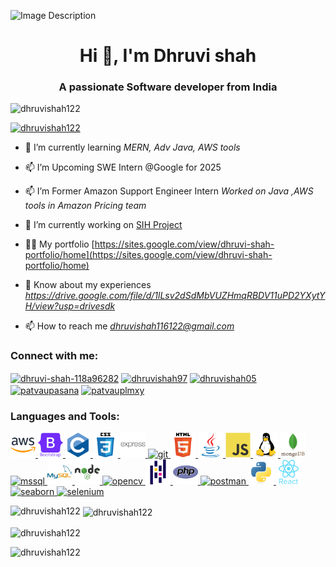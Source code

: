 ![Image Description](https://drive.google.com/uc?export=view&id=1cbEPAG3ERDVY_oqtELcQKFQFrWRYphg2)


<h1 align="center">Hi 👋, I'm Dhruvi shah</h1>
<h3 align="center">A passionate Software developer from India</h3>

<p align="left"> <img src="https://komarev.com/ghpvc/?username=dhruvishah122&label=Profile%20views&color=0e75b6&style=flat" alt="dhruvishah122" /> </p>

<p align="left"> <a href="https://github.com/ryo-ma/github-profile-trophy"><img src="https://github-profile-trophy.vercel.app/?username=dhruvishah122" alt="dhruvishah122" /></a> </p>

- 🌱 I’m currently learning *MERN, Adv Java, AWS tools*
- 📫 I’m Upcoming SWE Intern @Google for 2025
- 📫 I’m Former Amazon Support Engineer Intern *Worked on Java ,AWS tools in Amazon Pricing team*

- 🔭 I’m currently working on [SIH Project](https://github.com/dhruvishah122/SIH-2024)

- 👨‍💻 My portfolio [https://sites.google.com/view/dhruvi-shah-portfolio/home](https://sites.google.com/view/dhruvi-shah-portfolio/home)

- 📄 Know about my experiences *https://drive.google.com/file/d/1lLsv2dSdMbVUZHmqRBDV11uPD2YXytYH/view?usp=drivesdk*

- 📫 How to reach me *dhruvishah116122@gmail.com*

<h3 align="left">Connect with me:</h3>
<p align="left">
<a href="https://linkedin.com/in/dhruvi-shah-118a96282" target="blank"><img align="center" src="https://raw.githubusercontent.com/rahuldkjain/github-profile-readme-generator/master/src/images/icons/Social/linked-in-alt.svg" alt="dhruvi-shah-118a96282" height="30" width="40" /></a>
<a href="https://www.codechef.com/users/dhruvishah97" target="blank"><img align="center" src="https://cdn.jsdelivr.net/npm/simple-icons@3.1.0/icons/codechef.svg" alt="dhruvishah97" height="30" width="40" /></a>
<a href="https://www.hackerrank.com/dhruvishah05" target="blank"><img align="center" src="https://raw.githubusercontent.com/rahuldkjain/github-profile-readme-generator/master/src/images/icons/Social/hackerrank.svg" alt="dhruvishah05" height="30" width="40" /></a>
<a href="https://www.leetcode.com/patvaupasana" target="blank"><img align="center" src="https://raw.githubusercontent.com/rahuldkjain/github-profile-readme-generator/master/src/images/icons/Social/leet-code.svg" alt="patvaupasana" height="30" width="40" /></a>
<a href="https://auth.geeksforgeeks.org/user/patvauplmxy" target="blank"><img align="center" src="https://raw.githubusercontent.com/rahuldkjain/github-profile-readme-generator/master/src/images/icons/Social/geeks-for-geeks.svg" alt="patvauplmxy" height="30" width="40" /></a>
</p>

<h3 align="left">Languages and Tools:</h3>
<p align="left"> <a href="https://aws.amazon.com" target="_blank" rel="noreferrer"> <img src="https://raw.githubusercontent.com/devicons/devicon/master/icons/amazonwebservices/amazonwebservices-original-wordmark.svg" alt="aws" width="40" height="40"/> </a> <a href="https://getbootstrap.com" target="_blank" rel="noreferrer"> <img src="https://raw.githubusercontent.com/devicons/devicon/master/icons/bootstrap/bootstrap-plain-wordmark.svg" alt="bootstrap" width="40" height="40"/> </a> <a href="https://www.cprogramming.com/" target="_blank" rel="noreferrer"> <img src="https://raw.githubusercontent.com/devicons/devicon/master/icons/c/c-original.svg" alt="c" width="40" height="40"/> </a> <a href="https://www.w3schools.com/css/" target="_blank" rel="noreferrer"> <img src="https://raw.githubusercontent.com/devicons/devicon/master/icons/css3/css3-original-wordmark.svg" alt="css3" width="40" height="40"/> </a> <a href="https://expressjs.com" target="_blank" rel="noreferrer"> <img src="https://raw.githubusercontent.com/devicons/devicon/master/icons/express/express-original-wordmark.svg" alt="express" width="40" height="40"/> </a> <a href="https://git-scm.com/" target="_blank" rel="noreferrer"> <img src="https://www.vectorlogo.zone/logos/git-scm/git-scm-icon.svg" alt="git" width="40" height="40"/> </a> <a href="https://www.w3.org/html/" target="_blank" rel="noreferrer"> <img src="https://raw.githubusercontent.com/devicons/devicon/master/icons/html5/html5-original-wordmark.svg" alt="html5" width="40" height="40"/> </a> <a href="https://www.java.com" target="_blank" rel="noreferrer"> <img src="https://raw.githubusercontent.com/devicons/devicon/master/icons/java/java-original.svg" alt="java" width="40" height="40"/> </a> <a href="https://developer.mozilla.org/en-US/docs/Web/JavaScript" target="_blank" rel="noreferrer"> <img src="https://raw.githubusercontent.com/devicons/devicon/master/icons/javascript/javascript-original.svg" alt="javascript" width="40" height="40"/> </a> <a href="https://www.linux.org/" target="_blank" rel="noreferrer"> <img src="https://raw.githubusercontent.com/devicons/devicon/master/icons/linux/linux-original.svg" alt="linux" width="40" height="40"/> </a> <a href="https://www.mongodb.com/" target="_blank" rel="noreferrer"> <img src="https://raw.githubusercontent.com/devicons/devicon/master/icons/mongodb/mongodb-original-wordmark.svg" alt="mongodb" width="40" height="40"/> </a> <a href="https://www.microsoft.com/en-us/sql-server" target="_blank" rel="noreferrer"> <img src="https://www.svgrepo.com/show/303229/microsoft-sql-server-logo.svg" alt="mssql" width="40" height="40"/> </a> <a href="https://www.mysql.com/" target="_blank" rel="noreferrer"> <img src="https://raw.githubusercontent.com/devicons/devicon/master/icons/mysql/mysql-original-wordmark.svg" alt="mysql" width="40" height="40"/> </a> <a href="https://nodejs.org" target="_blank" rel="noreferrer"> <img src="https://raw.githubusercontent.com/devicons/devicon/master/icons/nodejs/nodejs-original-wordmark.svg" alt="nodejs" width="40" height="40"/> </a> <a href="https://opencv.org/" target="_blank" rel="noreferrer"> <img src="https://www.vectorlogo.zone/logos/opencv/opencv-icon.svg" alt="opencv" width="40" height="40"/> </a> <a href="https://pandas.pydata.org/" target="_blank" rel="noreferrer"> <img src="https://raw.githubusercontent.com/devicons/devicon/2ae2a900d2f041da66e950e4d48052658d850630/icons/pandas/pandas-original.svg" alt="pandas" width="40" height="40"/> </a> <a href="https://www.php.net" target="_blank" rel="noreferrer"> <img src="https://raw.githubusercontent.com/devicons/devicon/master/icons/php/php-original.svg" alt="php" width="40" height="40"/> </a> <a href="https://postman.com" target="_blank" rel="noreferrer"> <img src="https://www.vectorlogo.zone/logos/getpostman/getpostman-icon.svg" alt="postman" width="40" height="40"/> </a> <a href="https://www.python.org" target="_blank" rel="noreferrer"> <img src="https://raw.githubusercontent.com/devicons/devicon/master/icons/python/python-original.svg" alt="python" width="40" height="40"/> </a> <a href="https://reactjs.org/" target="_blank" rel="noreferrer"> <img src="https://raw.githubusercontent.com/devicons/devicon/master/icons/react/react-original-wordmark.svg" alt="react" width="40" height="40"/> </a> <a href="https://seaborn.pydata.org/" target="_blank" rel="noreferrer"> <img src="https://seaborn.pydata.org/_images/logo-mark-lightbg.svg" alt="seaborn" width="40" height="40"/> </a> <a href="https://www.selenium.dev" target="_blank" rel="noreferrer"> <img src="https://raw.githubusercontent.com/detain/svg-logos/780f25886640cef088af994181646db2f6b1a3f8/svg/selenium-logo.svg" alt="selenium" width="40" height="40"/> </a> </p>
<p><img align="left" src="https://github-readme-stats.vercel.app/api/top-langs?username=dhruvishah122&show_icons=true&locale=en&layout=compact" alt="dhruvishah122" /></p>

<p>&nbsp;<img align="center" src="https://github-readme-stats.vercel.app/api?username=dhruvishah122&show_icons=true&locale=en" alt="dhruvishah122" /></p>

<p><img align="center" src="https://github-readme-streak-stats.herokuapp.com/?user=dhruvishah122&" alt="dhruvishah122" /></p>
<p><img align="left" src="https://github-readme-stats.vercel.app/api/top-langs?username=dhruvishah122&show_icons=true&locale=en&layout=compact" alt="dhruvishah122" /></p>
